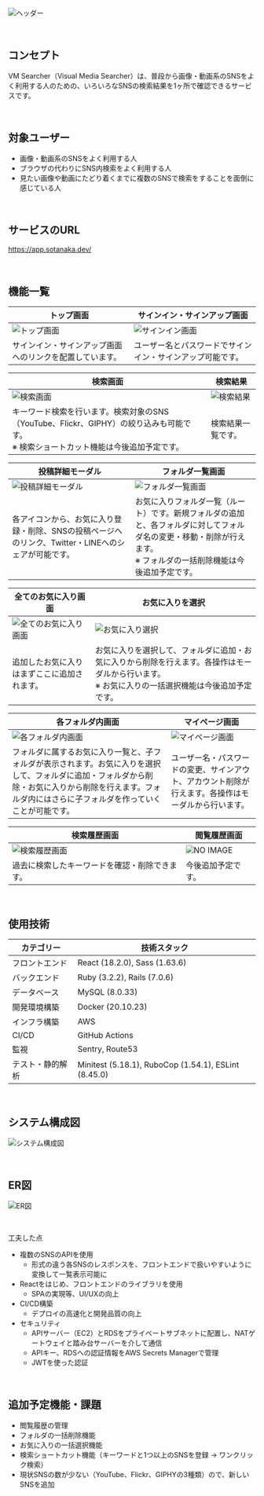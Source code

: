 ![ヘッダー](documents/images/app-captures/header.png)

<br />

## コンセプト
VM Searcher（Visual Media Searcher）は、普段から画像・動画系のSNSをよく利用する人のための、いろいろなSNSの検索結果を1ヶ所で確認できるサービスです。

<br />

## 対象ユーザー
- 画像・動画系のSNSをよく利用する人
- ブラウザの代わりにSNS内検索をよく利用する人
- 見たい画像や動画にたどり着くまでに複数のSNSで検索をすることを面倒に感じている人

<br />

## サービスのURL
https://app.sotanaka.dev/

<br />

## 機能一覧
| トップ画面 | サインイン・サインアップ画面 |
| ---- | ---- |
| ![トップ画面](documents/images/app-captures/top.png) | ![サインイン画面](documents/images/app-captures/signin.png) |
| サインイン・サインアップ画面へのリンクを配置しています。 | ユーザー名とパスワードでサインイン・サインアップ可能です。 |

| 検索画面 | 検索結果 |
| ---- | ---- |
| ![検索画面](documents/images/app-captures/search.png) | ![検索結果](documents/images/app-captures/search_result.png) |
| キーワード検索を行います。検索対象のSNS（YouTube、Flickr、GIPHY）の絞り込みも可能です。<br />※ 検索ショートカット機能は今後追加予定です。 | 検索結果一覧です。 |

| 投稿詳細モーダル | フォルダ一覧画面 |
| ---- | ---- |
| ![投稿詳細モーダル](documents/images/app-captures/post_details.png) | ![フォルダ一覧画面](documents/images/app-captures/folders.png) |
| 各アイコンから、お気に入り登録・削除、SNSの投稿ページへのリンク、Twitter・LINEへのシェアが可能です。 | お気に入りフォルダ一覧（ルート）です。新規フォルダの追加と、各フォルダに対してフォルダ名の変更・移動・削除が行えます。<br />※ フォルダの一括削除機能は今後追加予定です。 |

| 全てのお気に入り画面 | お気に入りを選択 |
| ---- | ---- |
| ![全てのお気に入り画面](documents/images/app-captures/all_favorites.png) | ![お気に入り選択](documents/images/app-captures/select_post.png) |
| 追加したお気に入りはまずここに追加されます。 | お気に入りを選択して、フォルダに追加・お気に入りから削除を行えます。各操作はモーダルから行います。<br />※ お気に入りの一括選択機能は今後追加予定です。 |

| 各フォルダ内画面 | マイページ画面 |
| ---- | ---- |
| ![各フォルダ内画面](documents/images/app-captures/folder.png) | ![マイページ画面](documents/images/app-captures/mypage.png) |
| フォルダに属するお気に入り一覧と、子フォルダが表示されます。お気に入りを選択して、フォルダに追加・フォルダから削除・お気に入りから削除を行えます。フォルダ内にはさらに子フォルダを作っていくことが可能です。 | ユーザー名・パスワードの変更、サインアウト、アカウント削除が行えます。各操作はモーダルから行います。 |

| 検索履歴画面 | 閲覧履歴画面 |
| ---- | ---- |
| ![検索履歴画面](documents/images/app-captures/search_history.png) | ![NO IMAGE](documents/images/app-captures/noimage.png) |
| 過去に検索したキーワードを確認・削除できます。 | 今後追加予定です。 |

<br />

## 使用技術

| カテゴリー        | 技術スタック                                         |
| ----------------- | --------------------------------------------------   |
| フロントエンド     | React (18.2.0), Sass (1.63.6)                        |
| バックエンド       | Ruby (3.2.2), Rails (7.0.6)                          |
| データベース       | MySQL (8.0.33)                                       |
| 開発環境構築       | Docker (20.10.23)                                    |
| インフラ構築       | AWS                                                  |
| CI/CD             | GitHub Actions                                       |
| 監視              | Sentry, Route53                                      |
| テスト・静的解析   | Minitest (5.18.1), RuboCop (1.54.1), ESLint (8.45.0) |

<br />

## システム構成図

![システム構成図](documents/images/infrastructure.drawio.png)

<br />

## ER図

![ER図](documents/images/er_diagram.png)

<br />

工夫した点
- 複数のSNSのAPIを使用
  - 形式の違う各SNSのレスポンスを、フロントエンドで扱いやすいように変換して一覧表示可能に
- Reactをはじめ、フロントエンドのライブラリを使用
  - SPAの実現等、UI/UXの向上
- CI/CD構築
  - デプロイの高速化と開発品質の向上
- セキュリティ
  - APIサーバー（EC2）とRDSをプライベートサブネットに配置し、NATゲートウェイと踏み台サーバーを介して通信
  - APIキー、RDSへの認証情報をAWS Secrets Managerで管理
  - JWTを使った認証

<br />

## 追加予定機能・課題
- 閲覧履歴の管理
- フォルダの一括削除機能
- お気に入りの一括選択機能
- 検索ショートカット機能（キーワードと1つ以上のSNSを登録 → ワンクリック検索）
- 現状SNSの数が少ない（YouTube、Flickr、GIPHYの3種類）ので、新しいSNSを追加
